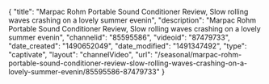 {
    "title": "Marpac Rohm Portable Sound Conditioner Review, Slow rolling waves crashing on a lovely summer evenin",
    "description": "Marpac Rohm Portable Sound Conditioner Review, Slow rolling waves crashing on a lovely summer evenin",
    "channelid": "85595586",
    "videoid": "87479733",
    "date_created": "1490652049",
    "date_modified": "1491347492",
    "type": "captivate",
    "layout": "channelVideo",
    "url": "\/seasonal\/marpac-rohm-portable-sound-conditioner-review-slow-rolling-waves-crashing-on-a-lovely-summer-evenin\/85595586-87479733"
}